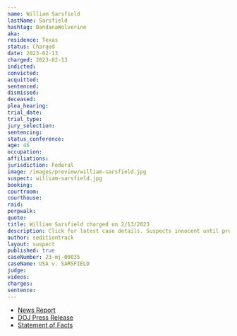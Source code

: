 ```yaml
---
name: William Sarsfield
lastName: Sarsfield
hashtag: BandanaWolverine
aka:
residence: Texas
status: Charged
date: 2023-02-13
charged: 2023-02-13
indicted:
convicted:
acquitted:
sentenced:
dismissed:
deceased:
plea_hearing:
trial_date:
trial_type:
jury_selection:
sentencing:
status_conference:
age: 46
occupation:
affiliations:
jurisdiction: Federal
image: /images/preview/william-sarsfield.jpg
suspect: william-sarsfield.jpg
booking:
courtroom:
courthouse:
raid:
perpwalk:
quote:
title: William Sarsfield charged on 2/13/2023
description: Click for latest case details. Suspects innocent until proven guilty.
author: seditiontrack
layout: suspect
published: true
caseNumber: 23-mj-00035
caseName: USA v. SARSFIELD
judge:
videos:
charges:
sentence:
---
```


- [News Report](https://www.cbs19.tv/article/news/local/east-texas-man-arrested-for-alleged-involvement-us-capitol-riot/501-89461969-d80b-433b-8d07-43e6147eca79)
- [DOJ Press Release](https://www.justice.gov/usao-dc/pr/texas-man-arrested-actions-lower-west-terrace-during-jan-6-capitol-breach)
- [Statement of Facts](https://storage.courtlistener.com/recap/gov.uscourts.dcd.252126/gov.uscourts.dcd.252126.1.1.pdf)
